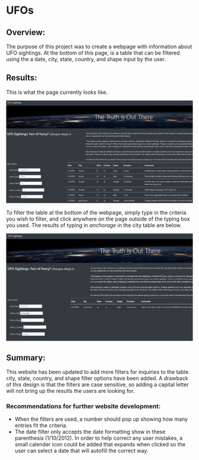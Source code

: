 # UFOs

## Overview:
The purpose of this project was to create a webpage with information about UFO sightings. At the bottom of this page, is a table that can be filtered using the a date, city, state, country, and shape input by the user.

## Results:
This is what the page currently looks like.

![](static/images/page.png)

To filter the table at the bottom of the webpage, simply type in the criteria you wish to filter, and click anywhere on the page outside of the typing box you used. The results of typing in *anchorage* in the city table are below.

![](static/images/anchorage.png)

## Summary:

This website has been updated to add more filters for inquiries to the table. city, state, country, and shape filter options have been added. A drawback of this design is that the filters are case sensitive, so adding a capital letter will not bring up the results the users are looking for.

### Recommendations for further website development:
- When the filters are used, a number should pop up showing how many entries fit the criteria. 
- The date filter only accepts the date formatting show in these parenthesis (1/10/2012). In order to help correct any user mistakes, a small calender icon could be added that expands when clicked so the user can select a date that will autofill the correct way.
